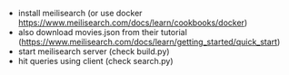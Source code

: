- install meilisearch (or use docker https://www.meilisearch.com/docs/learn/cookbooks/docker)
- also download movies.json from their tutorial (https://www.meilisearch.com/docs/learn/getting_started/quick_start)
- start meilisearch server (check build.py)
- hit queries using client (check search.py)
